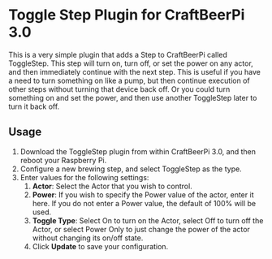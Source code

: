 # Toggle Step Plugin for CraftBeerPi 3.0

This is a very simple plugin that adds a Step to CraftBeerPi called ToggleStep.  This step will turn on, turn off, or set the power on any actor, and then immediately continue with the next step.  This is useful if you have a need to turn something on like a pump, but then continue execution of other steps without turning that device back off.  Or you could turn something on and set the power, and then use another ToggleStep later to turn it back off.

## Usage
1.  Download the ToggleStep plugin from within CraftBeerPi 3.0, and then reboot your Raspberry Pi.
2.  Configure a new brewing step, and select ToggleStep as the type.
3.  Enter values for the following settings:
    1.  **Actor**: Select the Actor that you wish to control.
    2.  **Power**: If you wish to specify the Power value of the actor, enter it here. If you do not enter a Power value, the default of 100% will be used.
    3.  **Toggle Type**: Select On to turn on the Actor, select Off to turn off the Actor, or select Power Only to just change the power of the actor without changing its on/off state.
    4.  Click **Update** to save your configuration.

